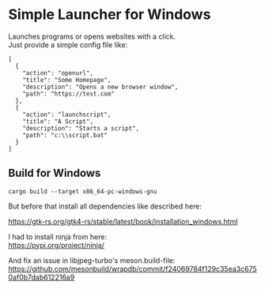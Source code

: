 # Simple Launcher for Windows
Launches programs or opens websites with a click.  
Just provide a simple config file like:
```
[
  {
    "action": "openurl",
    "title": "Some Homepage",
    "description": "Opens a new browser window",
    "path": "https://test.com"
  },
  {
    "action": "launchscript",
    "title": "A Script",
    "description": "Starts a script",
    "path": "c:\\script.bat"
  }
]
```

## Build for Windows
```
cargo build --target x86_64-pc-windows-gnu
```
But before that install all dependencies like described here:

https://gtk-rs.org/gtk4-rs/stable/latest/book/installation_windows.html

I had to install ninja from here:  
https://pypi.org/project/ninja/


And fix an issue in libjpeg-turbo's meson.build-file:  
https://github.com/mesonbuild/wrapdb/commit/f24069784f129c35ea3c6750af0b7dab612216a9


